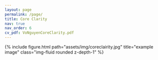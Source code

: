 ```yaml
---
layout: page
permalink: /page/
title: Core Clarity
nav: true
nav_order: 6
cv_pdf: VoNguyenCoreClarity.pdf
---
```


<div class="row">
    <div class="col-sm mt-3 mt-md-0">
        {% include figure.html path="assets/img/coreclairity.jpg" title="example image" class="img-fluid rounded z-depth-1" %}
    </div>